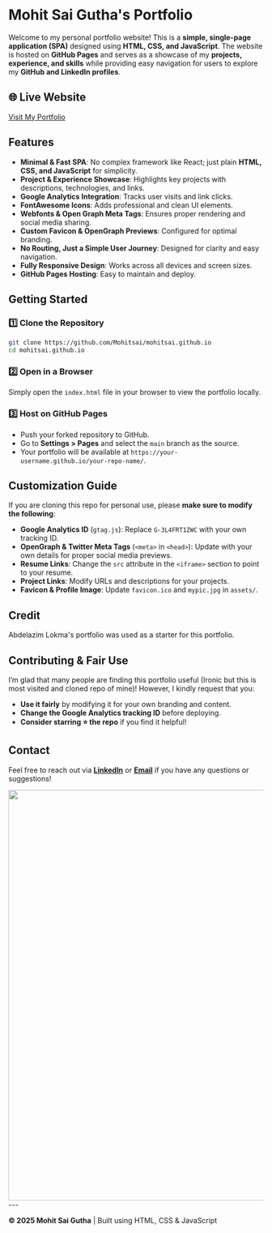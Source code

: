 # Mohit Sai Gutha's Portfolio

Welcome to my personal portfolio website! This is a **simple, single-page application (SPA)** designed using **HTML, CSS, and JavaScript**. The website is hosted on **GitHub Pages** and serves as a showcase of my **projects, experience, and skills** while providing easy navigation for users to explore my **GitHub and LinkedIn profiles**.

## 🌐 Live Website
[Visit My Portfolio](https://mohitsai.github.io)

## Features
- **Minimal & Fast SPA**: No complex framework like React; just plain **HTML, CSS, and JavaScript** for simplicity.
- **Project & Experience Showcase**: Highlights key projects with descriptions, technologies, and links.
- **Google Analytics Integration**: Tracks user visits and link clicks.
- **FontAwesome Icons**: Adds professional and clean UI elements.
- **Webfonts & Open Graph Meta Tags**: Ensures proper rendering and social media sharing.
- **Custom Favicon & OpenGraph Previews**: Configured for optimal branding.
- **No Routing, Just a Simple User Journey**: Designed for clarity and easy navigation.
- **Fully Responsive Design**: Works across all devices and screen sizes.
- **GitHub Pages Hosting**: Easy to maintain and deploy.

## Getting Started
### 1️⃣ Clone the Repository
```bash
git clone https://github.com/Mohitsai/mohitsai.github.io
cd mohitsai.github.io
```

### 2️⃣ Open in a Browser
Simply open the `index.html` file in your browser to view the portfolio locally.

### 3️⃣ Host on GitHub Pages
- Push your forked repository to GitHub.
- Go to **Settings > Pages** and select the `main` branch as the source.
- Your portfolio will be available at `https://your-username.github.io/your-repo-name/`.

## Customization Guide
If you are cloning this repo for personal use, please **make sure to modify the following**:
- **Google Analytics ID** (`gtag.js`): Replace `G-3L4FRT1ZWC` with your own tracking ID.
- **OpenGraph & Twitter Meta Tags** (`<meta>` in `<head>`): Update with your own details for proper social media previews.
- **Resume Links**: Change the `src` attribute in the `<iframe>` section to point to your resume.
- **Project Links**: Modify URLs and descriptions for your projects.
- **Favicon & Profile Image**: Update `favicon.ico` and `mypic.jpg` in `assets/`.

## Credit 
Abdelazim Lokma's portfolio was used as a starter for this portfolio.

## Contributing & Fair Use
I’m glad that many people are finding this portfolio useful (Ironic but this is most visited and cloned repo of mine)! However, I kindly request that you:
- **Use it fairly** by modifying it for your own branding and content.
- **Change the Google Analytics tracking ID** before deploying.
- **Consider starring ⭐ the repo** if you find it helpful!

## Contact
Feel free to reach out via **[LinkedIn](https://www.linkedin.com/in/mohitsaigutha/)** or **[Email](mailto:mohit.sai6@gmail.com)** if you have any questions or suggestions!

<div align="center">
  <img src="https://github.com/Mohitsai/mohitsai.github.io/assets/demo.gif" width="810"/>
</div>
---

**© 2025 Mohit Sai Gutha** | Built using HTML, CSS & JavaScript

